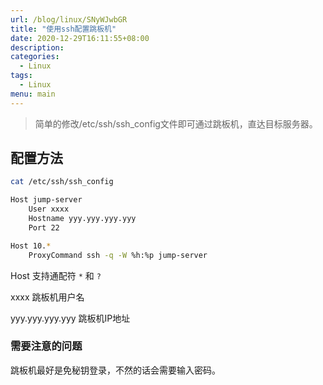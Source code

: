 ```yaml
---
url: /blog/linux/SNyWJwbGR
title: "使用ssh配置跳板机"
date: 2020-12-29T16:11:55+08:00
description:
categories:
  - Linux
tags:
  - Linux
menu: main
---
```


> 简单的修改/etc/ssh/ssh_config文件即可通过跳板机，直达目标服务器。

## 配置方法

```bash
cat /etc/ssh/ssh_config

Host jump-server
    User xxxx
    Hostname yyy.yyy.yyy.yyy
    Port 22

Host 10.*
    ProxyCommand ssh -q -W %h:%p jump-server

```

Host 支持通配符 `*` 和 `?`

xxxx 跳板机用户名

yyy.yyy.yyy.yyy 跳板机IP地址

### 需要注意的问题

跳板机最好是免秘钥登录，不然的话会需要输入密码。